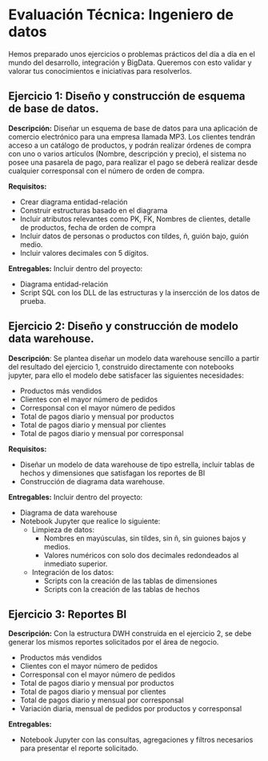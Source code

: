 # Evaluación Técnica: Ingeniero de datos
Hemos preparado unos ejercicios o problemas prácticos del día a día en el mundo del desarrollo, integración y BigData. Queremos con esto validar y valorar tus conocimientos e iniciativas para resolverlos.

## Ejercicio 1: Diseño y construcción de esquema de base de datos.
**Descripción:** Diseñar un esquema de base de datos para una aplicación de comercio electrónico para una empresa llamada MP3. Los clientes tendrán acceso a un catálogo de productos, y podrán realizar órdenes de compra con uno o varios artículos (Nombre, descripción y precio), el sistema no posee una pasarela de pago, para realizar el pago se deberá realizar desde cualquier corresponsal con el número de orden de compra.

**Requisitos:**
- Crear diagrama entidad-relación
- Construir estructuras basado en el diagrama
- Incluir atributos relevantes como PK, FK, Nombres de clientes, detalle de productos, fecha de orden de compra
- Incluir datos de personas o productos con tildes, ñ, guión bajo, guión medio.
- Incluir valores decimales con 5 dígitos.

**Entregables:**
Incluir dentro del proyecto:
- Diagrama entidad-relación
- Script SQL con los DLL de las estructuras y la insercción de los datos de prueba.

## Ejercicio 2: Diseño y construcción de modelo data warehouse.
**Descripción**: Se plantea diseñar un modelo data warehouse sencillo a partir del resultado del ejercicio 1, construido directamente con notebooks jupyter, para ello el modelo debe satisfacer las siguientes necesidades:
- Productos más vendidos
- Clientes con el mayor número de pedidos
- Corresponsal con el mayor número de pedidos
- Total de pagos diario y mensual por productos
- Total de pagos diario y mensual por clientes
- Total de pagos diario y mensual por corresponsal

**Requisitos:**
- Diseñar un modelo de data warehouse de tipo estrella, incluir tablas de hechos y dimensiones que satisfagan los reportes de BI
- Construcción de diagrama data warehouse.

**Entregables:**
Incluir dentro del proyecto:
- Diagrama de data warehouse
- Notebook Jupyter que realice lo siguiente:
    - Limpieza de datos: 
        - Nombres en mayúsculas, sin tildes, sin ñ, sin guiones bajos y medios.
        - Valores numéricos con solo dos decimales redondeados al inmediato superior.
    - Integración de los datos:
        - Scripts con la creación de las tablas de dimensiones
        - Scripts con la creación de las tablas de hechos

## Ejercicio 3: Reportes BI
**Descripción:** Con la estructura DWH construida en el ejercicio 2, se debe generar los mismos reportes solicitados por el área de negocio.
- Productos más vendidos
- Clientes con el mayor número de pedidos
- Corresponsal con el mayor número de pedidos
- Total de pagos diario y mensual por productos
- Total de pagos diario y mensual por clientes
- Total de pagos diario y mensual por corresponsal
- Variación diaria, mensual de pedidos por productos y corresponsal

**Entregables:**
- Notebook Jupyter con las consultas, agregaciones y filtros necesarios para presentar el reporte solicitado. 